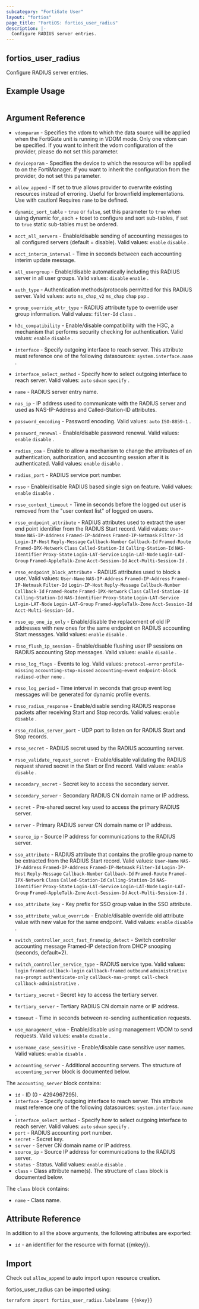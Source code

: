 ```yaml
---
subcategory: "FortiGate User"
layout: "fortios"
page_title: "FortiOS: fortios_user_radius"
description: |-
  Configure RADIUS server entries.
---
```


## fortios_user_radius
Configure RADIUS server entries.

## Example Usage

```hcl

```

## Argument Reference
* `vdomparam` - Specifies the vdom to which the data source will be applied when the FortiGate unit is running in VDOM mode. Only one vdom can be specified. If you want to inherit the vdom configuration of the provider, please do not set this parameter.
* `deviceparam` - Specifies the device to which the resource will be applied to on the FortiManager. If you want to inherit the configuration from the provider, do not set this parameter.
* `allow_append` - If set to true allows provider to overwrite existing resources instead of erroring. Useful for brownfield implementations. Use with caution! Requires `name` to be defined.
* `dynamic_sort_table` - `true` or `false`, set this parameter to `true` when using dynamic for_each + toset to configure and sort sub-tables, if set to `true` static sub-tables must be ordered.

* `acct_all_servers` - Enable/disable sending of accounting messages to all configured servers (default = disable). Valid values: `enable` `disable` .
* `acct_interim_interval` - Time in seconds between each accounting interim update message.
* `all_usergroup` - Enable/disable automatically including this RADIUS server in all user groups. Valid values: `disable` `enable` .
* `auth_type` - Authentication methods/protocols permitted for this RADIUS server. Valid values: `auto` `ms_chap_v2` `ms_chap` `chap` `pap` .
* `group_override_attr_type` - RADIUS attribute type to override user group information. Valid values: `filter-Id` `class` .
* `h3c_compatibility` - Enable/disable compatibility with the H3C, a mechanism that performs security checking for authentication. Valid values: `enable` `disable` .
* `interface` - Specify outgoing interface to reach server. This attribute must reference one of the following datasources: `system.interface.name` .
* `interface_select_method` - Specify how to select outgoing interface to reach server. Valid values: `auto` `sdwan` `specify` .
* `name` - RADIUS server entry name.
* `nas_ip` - IP address used to communicate with the RADIUS server and used as NAS-IP-Address and Called-Station-ID attributes.
* `password_encoding` - Password encoding. Valid values: `auto` `ISO-8859-1` .
* `password_renewal` - Enable/disable password renewal. Valid values: `enable` `disable` .
* `radius_coa` - Enable to allow a mechanism to change the attributes of an authentication, authorization, and accounting session after it is authenticated. Valid values: `enable` `disable` .
* `radius_port` - RADIUS service port number.
* `rsso` - Enable/disable RADIUS based single sign on feature. Valid values: `enable` `disable` .
* `rsso_context_timeout` - Time in seconds before the logged out user is removed from the "user context list" of logged on users.
* `rsso_endpoint_attribute` - RADIUS attributes used to extract the user end point identifier from the RADIUS Start record. Valid values: `User-Name` `NAS-IP-Address` `Framed-IP-Address` `Framed-IP-Netmask` `Filter-Id` `Login-IP-Host` `Reply-Message` `Callback-Number` `Callback-Id` `Framed-Route` `Framed-IPX-Network` `Class` `Called-Station-Id` `Calling-Station-Id` `NAS-Identifier` `Proxy-State` `Login-LAT-Service` `Login-LAT-Node` `Login-LAT-Group` `Framed-AppleTalk-Zone` `Acct-Session-Id` `Acct-Multi-Session-Id` .
* `rsso_endpoint_block_attribute` - RADIUS attributes used to block a user. Valid values: `User-Name` `NAS-IP-Address` `Framed-IP-Address` `Framed-IP-Netmask` `Filter-Id` `Login-IP-Host` `Reply-Message` `Callback-Number` `Callback-Id` `Framed-Route` `Framed-IPX-Network` `Class` `Called-Station-Id` `Calling-Station-Id` `NAS-Identifier` `Proxy-State` `Login-LAT-Service` `Login-LAT-Node` `Login-LAT-Group` `Framed-AppleTalk-Zone` `Acct-Session-Id` `Acct-Multi-Session-Id` .
* `rsso_ep_one_ip_only` - Enable/disable the replacement of old IP addresses with new ones for the same endpoint on RADIUS accounting Start messages. Valid values: `enable` `disable` .
* `rsso_flush_ip_session` - Enable/disable flushing user IP sessions on RADIUS accounting Stop messages. Valid values: `enable` `disable` .
* `rsso_log_flags` - Events to log. Valid values: `protocol-error` `profile-missing` `accounting-stop-missed` `accounting-event` `endpoint-block` `radiusd-other` `none` .
* `rsso_log_period` - Time interval in seconds that group event log messages will be generated for dynamic profile events.
* `rsso_radius_response` - Enable/disable sending RADIUS response packets after receiving Start and Stop records. Valid values: `enable` `disable` .
* `rsso_radius_server_port` - UDP port to listen on for RADIUS Start and Stop records.
* `rsso_secret` - RADIUS secret used by the RADIUS accounting server.
* `rsso_validate_request_secret` - Enable/disable validating the RADIUS request shared secret in the Start or End record. Valid values: `enable` `disable` .
* `secondary_secret` - Secret key to access the secondary server.
* `secondary_server` - Secondary RADIUS CN domain name or IP address.
* `secret` - Pre-shared secret key used to access the primary RADIUS server.
* `server` - Primary RADIUS server CN domain name or IP address.
* `source_ip` - Source IP address for communications to the RADIUS server.
* `sso_attribute` - RADIUS attribute that contains the profile group name to be extracted from the RADIUS Start record. Valid values: `User-Name` `NAS-IP-Address` `Framed-IP-Address` `Framed-IP-Netmask` `Filter-Id` `Login-IP-Host` `Reply-Message` `Callback-Number` `Callback-Id` `Framed-Route` `Framed-IPX-Network` `Class` `Called-Station-Id` `Calling-Station-Id` `NAS-Identifier` `Proxy-State` `Login-LAT-Service` `Login-LAT-Node` `Login-LAT-Group` `Framed-AppleTalk-Zone` `Acct-Session-Id` `Acct-Multi-Session-Id` .
* `sso_attribute_key` - Key prefix for SSO group value in the SSO attribute.
* `sso_attribute_value_override` - Enable/disable override old attribute value with new value for the same endpoint. Valid values: `enable` `disable` .
* `switch_controller_acct_fast_framedip_detect` - Switch controller accounting message Framed-IP detection from DHCP snooping (seconds, default=2).
* `switch_controller_service_type` - RADIUS service type. Valid values: `login` `framed` `callback-login` `callback-framed` `outbound` `administrative` `nas-prompt` `authenticate-only` `callback-nas-prompt` `call-check` `callback-administrative` .
* `tertiary_secret` - Secret key to access the tertiary server.
* `tertiary_server` - Tertiary RADIUS CN domain name or IP address.
* `timeout` - Time in seconds between re-sending authentication requests.
* `use_management_vdom` - Enable/disable using management VDOM to send requests. Valid values: `enable` `disable` .
* `username_case_sensitive` - Enable/disable case sensitive user names. Valid values: `enable` `disable` .
* `accounting_server` - Additional accounting servers. The structure of `accounting_server` block is documented below.

The `accounting_server` block contains:

* `id` - ID (0 - 4294967295).
* `interface` - Specify outgoing interface to reach server. This attribute must reference one of the following datasources: `system.interface.name` .
* `interface_select_method` - Specify how to select outgoing interface to reach server. Valid values: `auto` `sdwan` `specify` .
* `port` - RADIUS accounting port number.
* `secret` - Secret key.
* `server` - Server CN domain name or IP address.
* `source_ip` - Source IP address for communications to the RADIUS server.
* `status` - Status. Valid values: `enable` `disable` .
* `class` - Class attribute name(s). The structure of `class` block is documented below.

The `class` block contains:

* `name` - Class name.

## Attribute Reference

In addition to all the above arguments, the following attributes are exported:
* `id` - an identifier for the resource with format {{mkey}}.

## Import

Check out `allow_append` to auto import upon resource creation.

fortios_user_radius can be imported using:
```sh
terraform import fortios_user_radius.labelname {{mkey}}
```
